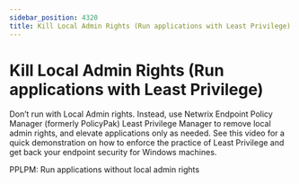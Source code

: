 ```yaml
---
sidebar_position: 4320
title: Kill Local Admin Rights (Run applications with Least Privilege)
---
```


# Kill Local Admin Rights (Run applications with Least Privilege)

Don’t run with Local Admin rights. Instead, use Netwrix Endpoint Policy Manager (formerly PolicyPak) Least Privilege Manager to remove local admin rights, and elevate applications only as needed. See this video for a quick demonstration on how to enforce the practice of Least Privilege and get back your endpoint security for Windows machines.

PPLPM: Run applications without local admin rights